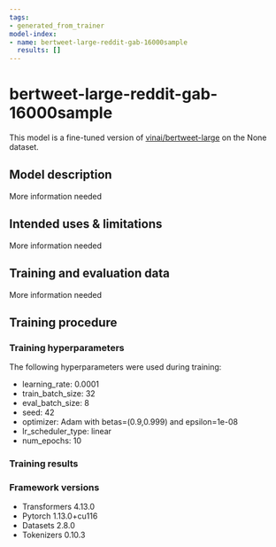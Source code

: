 ```yaml
---
tags:
- generated_from_trainer
model-index:
- name: bertweet-large-reddit-gab-16000sample
  results: []
---
```


<!-- This model card has been generated automatically according to the information the Trainer had access to. You
should probably proofread and complete it, then remove this comment. -->

# bertweet-large-reddit-gab-16000sample

This model is a fine-tuned version of [vinai/bertweet-large](https://huggingface.co/vinai/bertweet-large) on the None dataset.

## Model description

More information needed

## Intended uses & limitations

More information needed

## Training and evaluation data

More information needed

## Training procedure

### Training hyperparameters

The following hyperparameters were used during training:
- learning_rate: 0.0001
- train_batch_size: 32
- eval_batch_size: 8
- seed: 42
- optimizer: Adam with betas=(0.9,0.999) and epsilon=1e-08
- lr_scheduler_type: linear
- num_epochs: 10

### Training results



### Framework versions

- Transformers 4.13.0
- Pytorch 1.13.0+cu116
- Datasets 2.8.0
- Tokenizers 0.10.3
